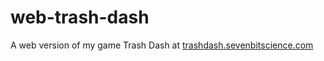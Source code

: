 # web-trash-dash
A web version of my game Trash Dash at [trashdash.sevenbitscience.com](https://trashdash.sevenbitscience.com/)

